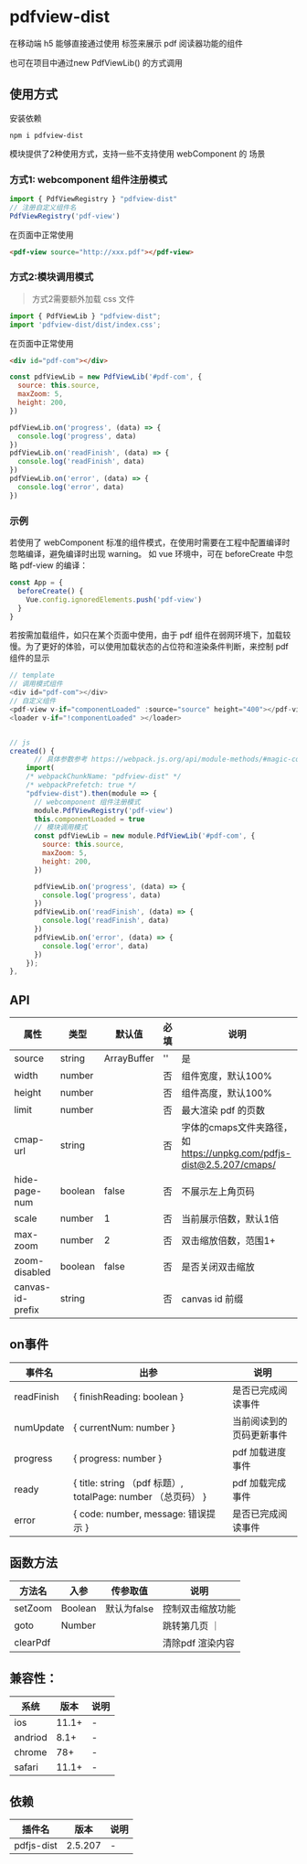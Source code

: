# pdfview-dist

在移动端 h5 能够直接通过使用 <pdf-view> 标签来展示 pdf 阅读器功能的组件

也可在项目中通过new PdfViewLib() 的方式调用

## 使用方式

安装依赖
```
npm i pdfview-dist
```
模块提供了2种使用方式，支持一些不支持使用 webComponent 的 场景

### 方式1: webcomponent 组件注册模式

```js
import { PdfViewRegistry } "pdfview-dist"
// 注册自定义组件名
PdfViewRegistry('pdf-view')
```

在页面中正常使用

```html
<pdf-view source="http://xxx.pdf"></pdf-view>

```
### 方式2:模块调用模式

> 方式2需要额外加载 css 文件

```js
import { PdfViewLib } "pdfview-dist";
import 'pdfview-dist/dist/index.css';
```

在页面中正常使用

```html
<div id="pdf-com"></div>
```

```js
const pdfViewLib = new PdfViewLib('#pdf-com', {
  source: this.source,
  maxZoom: 5,
  height: 200,
})

pdfViewLib.on('progress', (data) => {
  console.log('progress', data)
})
pdfViewLib.on('readFinish', (data) => {
  console.log('readFinish', data)
})
pdfViewLib.on('error', (data) => {
  console.log('error', data)
}) 
```
### 示例

若使用了 webComponent 标准的组件模式，在使用时需要在工程中配置编译时忽略编译，避免编译时出现 warning。 如 vue 环境中，可在 beforeCreate 中忽略 pdf-view 的编译：

```js
const App = {
  beforeCreate() {
    Vue.config.ignoredElements.push('pdf-view')
  }
}
```

若按需加载组件，如只在某个页面中使用，由于 pdf 组件在弱网环境下，加载较慢。为了更好的体验，可以使用加载状态的占位符和渲染条件判断，来控制 pdf 组件的显示

``` js
// template
// 调用模式组件
<div id="pdf-com"></div>
// 自定义组件
<pdf-view v-if="componentLoaded" :source="source" height="400"></pdf-view>
<loader v-if="!componentLoaded" ></loader>


// js
created() {
      // 具体参数参考 https://webpack.js.org/api/module-methods/#magic-comments
    import(
    /* webpackChunkName: "pdfview-dist" */
    /* webpackPrefetch: true */
    "pdfview-dist").then(module => {
      // webcomponent 组件注册模式
      module.PdfViewRegistry('pdf-view')
      this.componentLoaded = true
      // 模块调用模式
      const pdfViewLib = new module.PdfViewLib('#pdf-com', {
        source: this.source,
        maxZoom: 5,
        height: 200,
      })

      pdfViewLib.on('progress', (data) => {
        console.log('progress', data)
      })
      pdfViewLib.on('readFinish', (data) => {
        console.log('readFinish', data)
      })
      pdfViewLib.on('error', (data) => {
        console.log('error', data)
      })
    });
},
```

## API

| 属性             | 类型    | 默认值 | 必填 | 说明                                                                     |
| ---------------- | ------- | ------ | ---- | --------------------------------------------------------------------- |
| source           | string  | ArrayBuffer  | ''     | 是   | pdf资源，支持http协议或ArrayBuffer 类型数据                 |
| width            | number  |        | 否   | 组件宽度，默认100%                                                      |
| height           | number  |        | 否   | 组件高度，默认100%                                                      |
| limit            | number  |        | 否   | 最大渲染 pdf 的页数                                                     |
| cmap-url         | string  |        | 否   | 字体的cmaps文件夹路径，如 https://unpkg.com/pdfjs-dist@2.5.207/cmaps/    |
| hide-page-num    | boolean | false  | 否   | 不展示左上角页码                                                        |
| scale            | number  | 1      | 否   | 当前展示倍数，默认1倍                                                    |
| max-zoom         | number  | 2      | 否   | 双击缩放倍数，范围1+                                                    |
| zoom-disabled    | boolean | false  | 否   | 是否关闭双击缩放                                                        |
| canvas-id-prefix | string  |        | 否   | canvas id 前缀                                                        |

## on事件


| 事件名        | 出参 | 说明           |
| ---------------- | ------- | ------ |
| readFinish   |  { finishReading: boolean } | 是否已完成阅读事件 | 
| numUpdate   |  { currentNum: number } | 当前阅读到的页码更新事件 | 
| progress   |  { progress: number } | pdf 加载进度事件 | 
| ready   |  { title: string （pdf 标题）, totalPage: number （总页码） } | pdf 加载完成事件 | 
| error   |  { code: number, message: 错误提示 } | 是否已完成阅读事件 | 



## 函数方法

| 方法名  | 入参   | 传参取值 | 说明                  |
| ------- | ------ | ------ |--------------------- |
| setZoom | Boolean |  默认为false | 控制双击缩放功能 |
| goto    | Number |     | 跳转第几页 ｜
| clearPdf    |  |   | 清除pdf 渲染内容 |



## 兼容性：

| 系统  | 版本   | 说明                  |
| ------- | ------ | --------------------- |
| ios    | 11.1+ | - |
| andriod | 8.1+ | -  |
| chrome | 78+ | -  |
| safari  | 11.1+ | - |

## 依赖
| 插件名  | 版本   | 说明                  |
| ------- | ------ | --------------------- |
| pdfjs-dist | 2.5.207 | - |